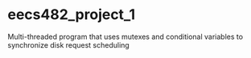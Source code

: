 # eecs482_project_1
Multi-threaded program that uses mutexes and conditional variables to synchronize disk request scheduling
